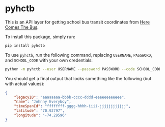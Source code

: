 # pyhctb

This is an API layer for getting school bus transit coordinates from [Here Comes The Bus](https://herecomesthebus.com/).

To install this package, simply run:

```bash
pip install pyhctb
```

To use `pyhctb`, run the following command, replacing `USERNAME`, `PASSWORD`, and `SCHOOL_CODE` with your own credentials:

```bash
python -m pyhctb --user USERNAME --password PASSWORD --code SCHOOL_CODE
```

You should get a final output that looks something like the following (but with actual values):

```json
{
    "legacyID": "aaaaaaaa-bbbb-cccc-dddd-eeeeeeeeeeee",
    "name": "Johnny Everyboy",
    "timeSpanId": "ffffffff-gggg-hhhh-iiii-jjjjjjjjjjjj",
    "latitude": "70.92797",
    "longitude": "-74.29596"
}
```

